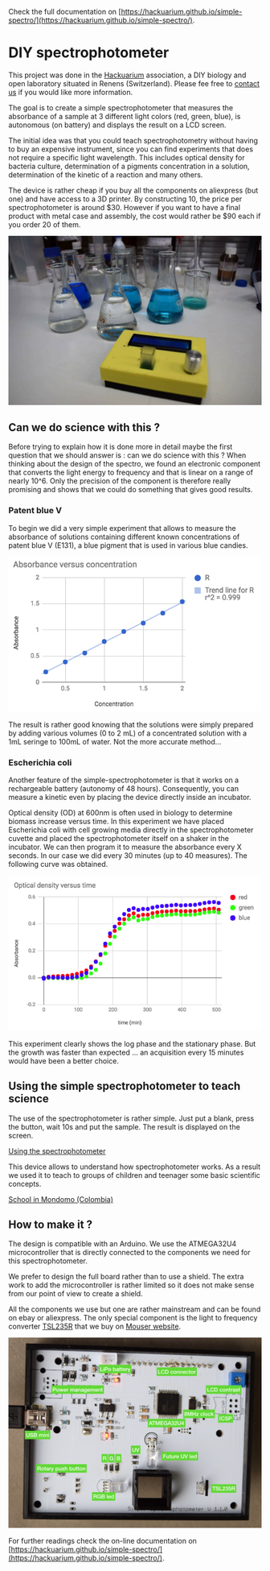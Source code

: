 Check the full documentation on [https://hackuarium.github.io/simple-spectro/](https://hackuarium.github.io/simple-spectro/).

# DIY spectrophotometer

This project was done in the [Hackuarium](http://www.hackuarium.ch/en/) association,  a DIY biology and open laboratory situated in Renens (Switzerland). Please fee free to [contact us](mailto:hello@hackuarium.ch) if you would like more information.

The goal is to create a simple spectrophotometer that measures the
absorbance of a sample at 3 different light colors (red, green, blue), is
autonomous (on battery) and displays the result on a LCD screen.

The initial idea was that you could teach spectrophotometry without
having to buy an expensive instrument, since you can find experiments
that does not require a specific light wavelength. This includes
optical density for bacteria culture, determination of a pigments concentration in
a solution, determination of the kinetic of a reaction and many others.

The device is rather cheap if you buy all the components on aliexpress 
(but one) and have access to a 3D printer. By constructing 10, the price
per spectrophotometer is around $30. However if you want to have a final
product with metal case and assembly, the cost would rather be $90 each if you 
order 20 of them.

<img src='images/patent-blue-v.jpg' width='600px' />

## Can we do science with this ?

Before trying to explain how it is done more in detail maybe the first
question that we should answer is : can we do science with this ? When thinking about the design of the spectro, we found an electronic component that converts the light energy to frequency and that is linear on a range of nearly 10^6. Only the precision of the component is therefore really promising and shows that we could do something that gives good results.

### Patent blue V

To begin we did a very simple experiment that allows to measure the absorbance of solutions containing different known concentrations of patent blue V (E131), a blue pigment that is used in various blue candies.

<img src='images/patent-blue-v-regression.png' width='600px' />

The result is rather good knowing that the solutions were simply prepared by adding various volumes (0 to 2 mL) of a concentrated solution with a 1mL seringe to 100mL of water. Not the more accurate method...

### Escherichia coli

Another feature of the simple-spectrophotometer is that it works on a rechargeable battery (autonomy of 48 hours). Consequently, you can measure a kinetic even by placing the device directly inside an incubator.

Optical density (OD) at 600nm is often used in biology to determine biomass increase versus time. In this experiment we have placed Escherichia coli with cell growing media directly in the spectrophotometer cuvette and placed the spectrophotometer itself on a shaker in the incubator.
We can then program it to measure the absorbance every X seconds. In our case we did every 30 minutes (up to 40 measures). The following curve was obtained.

<img src='images/bacteria-growing-preliminary.png' />

This experiment clearly shows the log phase and the stationary phase. But the growth was faster than expected ... an acquisition every 15 minutes would have been a better choice.

## Using the simple spectrophotometer to teach science

The use of the spectrophotometer is rather simple. Just put a blank, press the button, wait 10s and put the sample. The result is displayed on the screen.

[Using the spectrophotometer](https://www.youtube.com/watch?v=ZfckWQn0Nws)

This device allows to understand how spectrophotometer works. As a result we used it to teach to groups of children and teenager some basic scientific concepts.

[School in Mondomo (Colombia)](https://www.youtube.com/watch?v=Be6p4-nW06k)


## How to make it ?

The design is compatible with an Arduino. We use the
ATMEGA32U4 microcontroller that is directly connected to the components we need for this spectrophotometer.

We prefer to design the full board rather than to use a shield. The extra work to add the microcontroller is rather limited so it does not make sense from our point of view to create a shield.

All the components we use but one are rather mainstream and can be found on ebay or aliexpress. The only special component  is the light to frequency converter [TSL235R](https://www.sparkfun.com/datasheets/Sensors/Imaging/TSL235R-LF.pdf)
that we buy on [Mouser website](http://www.mouser.com).

<img src='images/pcb-description/pcb-description.001.jpeg' width='600' />

For further readings check the on-line documentation on [https://hackuarium.github.io/simple-spectro/](https://hackuarium.github.io/simple-spectro/).
